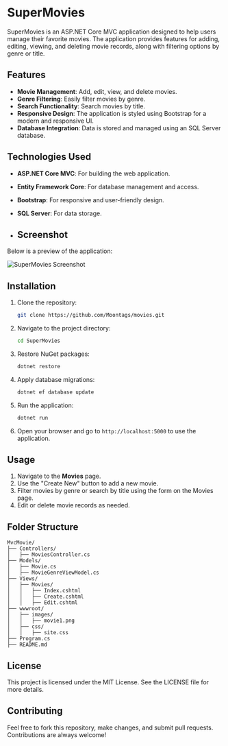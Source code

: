 # SuperMovies

SuperMovies is an ASP.NET Core MVC application designed to help users manage their favorite movies. The application provides features for adding, editing, viewing, and deleting movie records, along with filtering options by genre or title.

## Features

- **Movie Management**: Add, edit, view, and delete movies.
- **Genre Filtering**: Easily filter movies by genre.
- **Search Functionality**: Search movies by title.
- **Responsive Design**: The application is styled using Bootstrap for a modern and responsive UI.
- **Database Integration**: Data is stored and managed using an SQL Server database.

## Technologies Used

- **ASP.NET Core MVC**: For building the web application.
- **Entity Framework Core**: For database management and access.
- **Bootstrap**: For responsive and user-friendly design.
- **SQL Server**: For data storage.

- ## Screenshot

Below is a preview of the application:

![SuperMovies Screenshot](/images/movies.png)

## Installation

1. Clone the repository:
   ```bash
   git clone https://github.com/Moontags/movies.git
   ```
2. Navigate to the project directory:
   ```bash
   cd SuperMovies
   ```
3. Restore NuGet packages:
   ```bash
   dotnet restore
   ```
4. Apply database migrations:
   ```bash
   dotnet ef database update
   ```
5. Run the application:
   ```bash
   dotnet run
   ```
6. Open your browser and go to `http://localhost:5000` to use the application.

## Usage

1. Navigate to the **Movies** page.
2. Use the "Create New" button to add a new movie.
3. Filter movies by genre or search by title using the form on the Movies page.
4. Edit or delete movie records as needed.

## Folder Structure

```
MvcMovie/
├── Controllers/
│   ├── MoviesController.cs
├── Models/
│   ├── Movie.cs
│   ├── MovieGenreViewModel.cs
├── Views/
│   ├── Movies/
│   │   ├── Index.cshtml
│   │   ├── Create.cshtml
│   │   ├── Edit.cshtml
├── wwwroot/
│   ├── images/
│   │   ├── movie1.png
│   ├── css/
│   │   ├── site.css
├── Program.cs
├── README.md
```

## License

This project is licensed under the MIT License. See the LICENSE file for more details.

## Contributing

Feel free to fork this repository, make changes, and submit pull requests. Contributions are always welcome!

